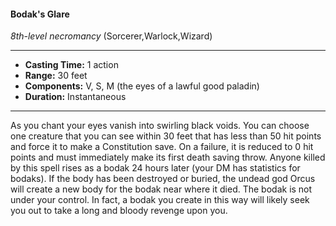 #### Bodak's Glare
*8th-level necromancy* (Sorcerer,Warlock,Wizard)
___
- **Casting Time:** 1 action
- **Range:** 30 feet
- **Components:** V, S, M (the eyes of a lawful good paladin)
- **Duration:** Instantaneous
---
As you chant your eyes vanish into swirling black
voids. You can choose one creature that you can see
within 30 feet that has less than 50 hit points and
force it to make a Constitution save. On a failure, it
is reduced to 0 hit points and must immediately
make its first death saving throw.
Anyone killed by this spell rises as a bodak 24
hours later (your DM has statistics for bodaks). If
the body has been destroyed or buried, the undead
god Orcus will create a new body for the bodak near
where it died. The bodak is not under your control.
In fact, a bodak you create in this way will likely
seek you out to take a long and bloody revenge
upon you.
